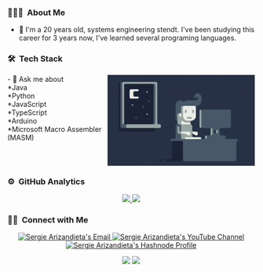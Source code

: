 <!-- ## 👋 &nbsp;Hey there! -->

### 👨🏻‍💻 &nbsp;About Me

- 🌱 I'm a 20 years old, systems engineering stendt. I've been studying this career for 3 years now, I've learned several programing languages.<br>


### 🛠 &nbsp;Tech Stack

<img alt="Night Coding" src="https://raw.githubusercontent.com/AVS1508/AVS1508/master/assets/Night-Coding.gif" align="right"/>
- 💬 Ask me about <br>
*Java <br>
*Python <br>
*JavaScript <br>
*TypeScript <br>
*Arduino <br>
*Microsoft Macro Assembler (MASM)  <br>

<br/><br/>
### ⚙️ &nbsp;GitHub Analytics

<p align="center">
<a href="https://github.com/alexsan-dev">
  <img height="180em" src="https://github-readme-stats-eight-theta.vercel.app/api?username=Serch-ING&show_icons=true&theme=algolia&include_all_commits=true&count_private=true"/>
  <img height="180em" src="https://github-readme-stats-eight-theta.vercel.app/api/top-langs/?username=Serch-ING&layout=compact&langs_count=8&theme=algolia"/>
</a>
</p>

### 🤝🏻 &nbsp;Connect with Me

<p align="center">
  <a href="mailto:sergiearizandieta@gmail.com">
    <img src="https://www.vectorlogo.zone/logos/gmail/gmail-tile.svg" alt="Sergie Arizandieta's Email" height="30" width="30">
  </a>
  
  <a href="https://www.youtube.com/@SergieArizandieta">
    <img src="https://www.vectorlogo.zone/logos/youtube/youtube-tile.svg" alt="Sergie Arizandieta's YouTube Channel" height="30" width="30">
  </a>

  <a href="https://twitter.com/SerchiBoi">
    <img src="https://www.vectorlogo.zone/logos/hashnode/hashnode-icon.svg" alt="Sergie Arizandieta's Hashnode Profile" height="30" width="30">
  </a>
  
</p>

<p align="center">
<img src="https://komarev.com/ghpvc/?username=Serch-ING&style=flat-square"/> 
<img src="https://visitor-badge.glitch.me/badge?page_id=Serch-ING.Serch-ING"/> 
</a>
</p>
